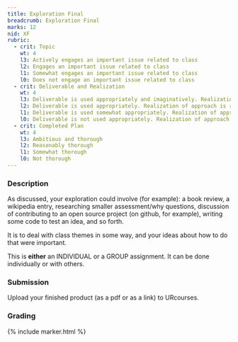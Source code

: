 ```yaml
---
title: Exploration Final
breadcrumb: Exploration Final
marks: 12
nid: XF
rubric:
  - crit: Topic
    wt: 4
    l3: Actively engages an important issue related to class
    l2: Engages an important issue related to class
    l1: Somewhat engages an important issue related to class
    l0: Does not engage an important issue related to class
  - crit: Deliverable and Realization
    wt: 4
    l3: Deliverable is used appropriately and imaginatively. Realization of approach is clear and well-formed
    l2: Deliverable is used appropriately. Realization of approach is reasonable
    l1: Deliverable is used somewhat appropriately. Realization of approach is mostly unclear and not well-formed
    l0: Deliverable is not used appropriately. Realization of approach is not clear
  - crit: Completed Plan
    wt: 4
    l3: Ambitious and thorough
    l2: Reasonably thorough
    l1: Somewhat thorough
    l0: Not thorough
---
```

### Description

As discussed, your exploration could involve (for example): a book review, a wikipedia entry, researching smaller assessment/why questions, discussion of contributing to an open source project (on github, for example), writing some code to test an idea, and so forth.

It is to deal with class themes in some way, and your ideas about how to do that were important.

This is <strong>either</strong> an INDIVIDUAL or a GROUP assignment. It can be done individually or with others.

### Submission

Upload your finished product (as a pdf or as a link) to URcourses.

### Grading

{% include marker.html %}
